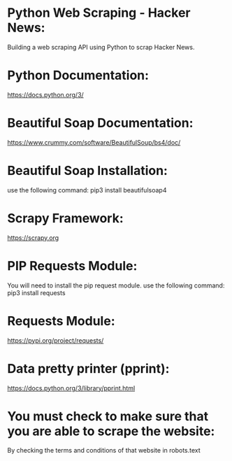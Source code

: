 # Python Web Scraping - Hacker News:
Building a web scraping API using Python to scrap Hacker News.

# Python Documentation:
https://docs.python.org/3/

# Beautiful Soap Documentation:
https://www.crummy.com/software/BeautifulSoup/bs4/doc/

# Beautiful Soap Installation:
use the following command:
pip3 install beautifulsoap4

# Scrapy Framework:
https://scrapy.org

# PIP Requests Module:
You will need to install the pip request module.
use the following command: 
pip3 install requests

# Requests Module:
https://pypi.org/project/requests/

# Data pretty printer (pprint):
https://docs.python.org/3/library/pprint.html

# You must check to make sure that you are able to scrape the website:
By checking the terms and conditions of that website in robots.text
